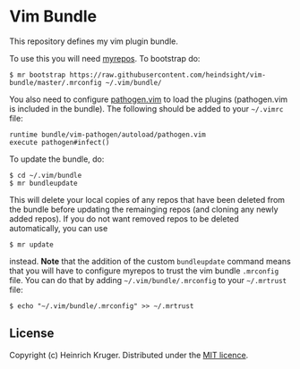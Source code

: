 # Vim Bundle

This repository defines my vim plugin bundle.

To use this you will need [myrepos](https://myrepos.branchable.com/). To
bootstrap do:

    $ mr bootstrap https://raw.githubusercontent.com/heindsight/vim-bundle/master/.mrconfig ~/.vim/bundle/

You also need to configure [pathogen.vim](https://github.com/tpope/vim-pathogen)
to load the plugins (pathogen.vim is included in the bundle). The following
should be added to your `~/.vimrc` file:

    runtime bundle/vim-pathogen/autoload/pathogen.vim
    execute pathogen#infect()

To update the bundle, do:

    $ cd ~/.vim/bundle
    $ mr bundleupdate

This will delete your local copies of any repos that have been deleted from the
bundle before updating the remainging repos (and cloning any newly added
repos). If you do not want removed repos to be deleted automatically, you can
use

    $ mr update

instead. **Note** that the addition of the custom `bundleupdate` command means
that you will have to configure myrepos to trust the vim bundle `.mrconfig`
file. You can do that by adding `~/.vim/bundle/.mrconfig` to your `~/.mrtrust`
file:

    $ echo "~/.vim/bundle/.mrconfig" >> ~/.mrtrust

## License

Copyright (c) Heinrich Kruger. Distributed under the [MIT licence](LICENCE).
